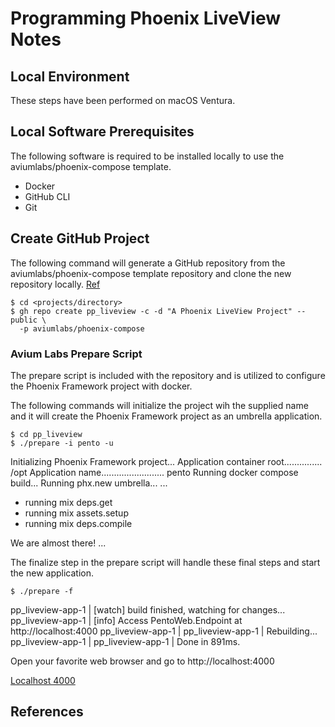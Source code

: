 Programming Phoenix LiveView Notes
==================================

Local Environment
-----------------
These steps have been performed on macOS Ventura.

Local Software Prerequisites
----------------------------
The following software is required to be installed locally to use the 
aviumlabs/phoenix-compose template.

- Docker
- GitHub CLI
- Git

Create GitHub Project 
---------------------
The following command will generate a GitHub repository from the 
aviumlabs/phoenix-compose template repository and clone the new repository 
locally. [Ref](#avl-phoenix-compose)

    $ cd <projects/directory>
    $ gh repo create pp_liveview -c -d "A Phoenix LiveView Project" --public \
      -p aviumlabs/phoenix-compose

### Avium Labs Prepare Script 

The prepare script is included with the repository and is utilized to configure 
the Phoenix Framework project with docker. 

The following commands will initialize the project wih the supplied name and 
it will create the Phoenix Framework project as an umbrella application.

    $ cd pp_liveview
    $ ./prepare -i pento -u

Initializing Phoenix Framework project...
Application container root............... /opt
Application name......................... pento
Running docker compose build...
Running phx.new umbrella...
...
* running mix deps.get
* running mix assets.setup
* running mix deps.compile

We are almost there! ...

The finalize step in the prepare script will handle these final steps and 
start the new application.

    $ ./prepare -f

pp\_liveview-app-1  | [watch] build finished, watching for changes...
pp\_liveview-app-1  | [info] Access PentoWeb.Endpoint at http://localhost:4000
pp\_liveview-app-1  | 
pp\_liveview-app-1  | Rebuilding...
pp\_liveview-app-1  | 
pp\_liveview-app-1  | Done in 891ms.

Open your favorite web browser and go to http://localhost:4000

[Localhost 4000](/docs/images/ppl-localhost-4000)



References
----------

[avl-phoenix-compose]: (https://github.com/aviumlabs/phoenix-compose)
